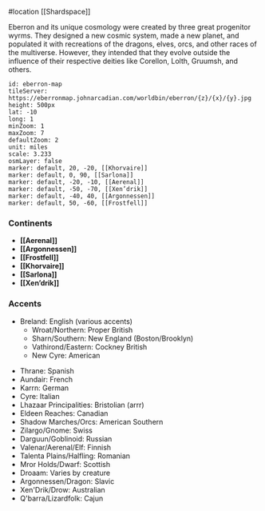  #location [[Shardspace]]

Eberron and its unique cosmology were created by three great progenitor wyrms. They designed a new cosmic system, made a new planet, and populated it with recreations of the dragons, elves, orcs, and other races of the multiverse. However, they intended that they evolve outside the influence of their respective deities like Corellon, Lolth, Gruumsh, and others.

```leaflet
id: eberron-map
tileServer: https://eberronmap.johnarcadian.com/worldbin/eberron/{z}/{x}/{y}.jpg
height: 500px
lat: -10
long: 1
minZoom: 1
maxZoom: 7
defaultZoom: 2
unit: miles
scale: 3.233
osmLayer: false
marker: default, 20, -20, [[Khorvaire]]
marker: default, 0, 90, [[Sarlona]]
marker: default, -20, -10, [[Aerenal]]
marker: default, -50, -70, [[Xen’drik]]
marker: default, -40, 40, [[Argonnessen]]
marker: default, 50, -60, [[Frostfell]]
```

### Continents

* **[[Aerenal]]**
* **[[Argonnessen]]**
* **[[Frostfell]]**
* **[[Khorvaire]]**
* **[[Sarlona]]**
* **[[Xen’drik]]**

### Accents

* Breland: English (various accents)
    -   Wroat/Northern: Proper British
    -   Sharn/Southern: New England (Boston/Brooklyn)
    -   Vathirond/Eastern: Cockney British
    -   New Cyre: American
-   Thrane: Spanish
-   Aundair: French
-   Karrn: German
-   Cyre: Italian
-   Lhazaar Principalities: Bristolian (arrr)
-   Eldeen Reaches: Canadian
-   Shadow Marches/Orcs: American Southern
-   Zilargo/Gnome: Swiss
-   Darguun/Goblinoid: Russian
-   Valenar/Aerenal/Elf: Finnish
-   Talenta Plains/Halfling: Romanian
-   Mror Holds/Dwarf: Scottish
-   Droaam: Varies by creature
-   Argonnessen/Dragon: Slavic
-   Xen'Drik/Drow: Australian
-   Q'barra/Lizardfolk: Cajun
